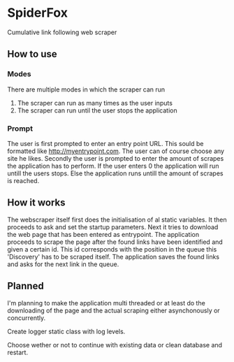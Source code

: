 # SpiderFox
Cumulative link following web scraper

## How to use

### Modes
There are multiple modes in which the scraper can run
1. The scraper can run as many times as the user inputs
2. The scraper can run until the user stops the application

### Prompt
The user is first prompted to enter an entry point URL.
This sould be formatted like http://myentrypoint.com.
The user can of course choose any site he likes.
Secondly the user is prompted to enter the amount of scrapes the application has to perform.
If the user enters 0 the application will run untill the users stops.
Else the application runs untill the amount of scrapes is reached.

## How it works
The webscraper itself first does the initialisation of al static variables.
It then proceeds to ask and set the startup parameters.
Next it tries to download the web page that has been entered as entrypoint.
The application proceeds to scrape the page after the found links have been identified and given a certain id.
This id corresponds with the position in the queue this 'Discovery' has to be scraped itself.
The application saves the found links and asks for the next link in the queue.

## Planned
I'm planning to make the application multi threaded or at least do the downloading of the page and the actual scraping either asynchonously or concurrently.

Create logger static class with log levels.

Choose wether or not to continue with existing data or clean database and restart.

